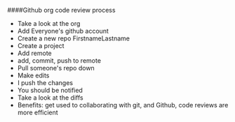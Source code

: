 ####Github org code review process
- Take a look at the org
- Add Everyone's github account
- Create a new repo FirstnameLastname
- Create a project
- Add remote
- add, commit, push to remote
- Pull someone's repo down
- Make edits
- I push the changes
- You should be notified
- Take a look at the diffs
- Benefits: get used to collaborating with git, and Github, code reviews are more efficient
